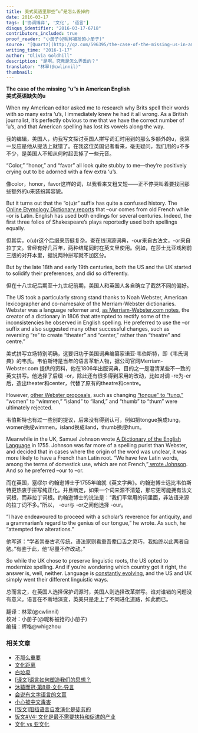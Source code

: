 ```yaml
---
title: 美式英语里那些”u”是怎么丢掉的
date: 2016-03-17
tags: ['协调博弈', '文化', '语言']
disqus_identifier: "2016-03-17-6718"
contributors_included: true
proof_reader: "小册子(@昵称被抢的小册子)"
source: "[Quartz](http://qz.com/596395/the-case-of-the-missing-us-in-american-english/)"
writing_time: "2016-1-17"
author: "Olivia Goldhill"
description: "是啊，究竟是怎么弄丢的？"
translator: "林翠(@cwlinnil)"
thumbnail:
---
```


**The case of the missing “u”s in American English**  
**美式英语缺失的u**

When my American editor asked me to research why Brits spell their words with so many extra ‘u’s, I immediately knew he had it all wrong. As a British journalist, it’s perfectly obvious to me that we have the correct number of ‘u’s, and that American spelling has lost its vowels along the way.

我的编辑，美国人，约我写文探讨英国人拼写词汇时用到的那么多额外的u，我第一反应是他从提法上就错了。在我这位英国记者看来，毫无疑问，我们用的u不多不少，是美国人不知从何时起丢掉了一些元音。

“Color,” “honor,” and “favor” all look quite stubby to me—they’re positively crying out to be adorned with a few extra ‘u’s.

像color，honor，favor这样的词，以我看来又粗又短——正不停哭叫着要找回那些额外的u来装扮其容貌。

But it turns out that the “o(u)r” suffix has quite a confused history. The [Online Etymology Dictionary reports](http://etymonline.com/index.php?term=-or&allowed_in_frame=0) that –our comes from old French while –or is Latin. English has used both endings for several centuries. Indeed, the first three folios of Shakespeare’s plays reportedly used both spellings equally.

但其实，o(u)r这个后缀来历挺复杂。查在线词源词典，-our来自古法文，-or来自拉丁文。曾经有好几百年，两种结尾同时在英文里使用。例如，在莎士比亚戏剧前三版的对开本里，据说两种拼写就不加区分。

But by the late 18th and early 19th centuries, both the US and the UK started to solidify their preferences, and did so differently.

但在十八世纪后期至十九世纪前期，美国人和英国人各自确立了截然不同的偏好。

The US took a particularly strong stand thanks to Noah Webster, American lexicographer and co-namesake of the Merriam-Webster dictionaries. Webster was a language reformer and, [as Merriam-Webster.com notes](http://www.merriam-webster.com/about-us/spelling-reform), the creator of a dictionary in 1806 that attempted to rectify some of the inconsistencies he observed in English spelling. He preferred to use the –or suffix and also suggested many other successful changes, such as reversing “re” to create “theater” and “center,” rather than “theatre” and centre.”

美式拼写立场特别明确，这要归功于美国词典编纂家诺亚·韦伯斯特，即《韦氏词典》的韦氏。韦伯斯特是当年的语言革新人物，据公司官网Merriam-Webster.com 提供的资料，他在1806年出版词典，目的之一是澄清某些不一致的英文拼写。他选择了后缀 -or，除此还有很多得到采用的改动，比如对调 -re为-er后，造出theater和center，代替了原有的theatre和centre。

However, [other Webster proposals](https://books.google.com/books?id=uIRCsrMwhroC&pg=PA295&lpg=PA295&dq=webster+thum&source=bl&ots=2B7uoRguh9&sig=CL1OxTSEwEJ0gwJbloxucBvb2xk&hl=en&sa=X&ved=0ahUKEwiKze2Tlq_KAhWGdj4KHd7qD10Q6AEIKzAC#v=onepage&q=webster%20thum&f=false), such as changing [“tongue” to “tung,”](http://www.merriam-webster.com/about-us/americas-first-dictionary) “women” to “wimmen,” “island” to “iland,” and “thumb” to “thum” were ultimately rejected.

韦伯斯特也有过一些别的提议，后来没有得到认可，例如把tongue换成tung，women换成wimmen，island换成iland，thumb换成thum。

Meanwhile in the UK, Samuel Johnson wrote [A Dictionary of the English Language](http://johnsonsdictionaryonline.com/?page_id=8) in 1755. Johnson was far more of a spelling purist than Webster, and decided that in cases where the origin of the word was unclear, it was more likely to have a French than Latin root. “We have few Latin words, among the terms of domestick use, which are not French,”[ wrote Johnson](https://books.google.com/books?id=fexQHMPxO84C&pg=PA36&lpg=PA36&dq=%E2%80%9CWe+have+few+Latin+words,+among+the+terms+of+domestick+use,+which+are+not+French,%22&source=bl&ots=FxzY-2ezVQ&sig=Hsp2jmOTeYRZMfftzBtNMR4epIQ&hl=en&sa=X&ved=0ahUKEwiqqYyXra_KAhUCaT4KHYysBywQ6AEIHzAA#v=onepage&q=%E2%80%9CWe%20have%20few%20Latin%20words%2C%20among%20the%20terms%20of%20domestick%20use%2C%20which%20are%20not%20French%2C%22&f=false). And so he preferred –our to –or.

而在英国，塞缪尔·约翰逊博士于1755年编就《英文字典》。约翰逊博士远比韦伯斯特更热衷于拼写纯正化。并且断定，如果一个词来源不清楚，那它更可能拥有法文词根，而非拉丁词根。约翰逊博士的说法是：“我们平常用的词里面，非法语来源的拉丁词不多。”所以， -our与 -or之间他选择 -our。

“I have endeavoured to proceed with a scholar’s reverence for antiquity, and a grammarian’s regard to the genius of our tongue,” he wrote. As such, he “attempted few alterations.”

他写道：“学者崇奉古老传统，语法家则看重吾辈口舌之灵巧，我始终以此两者自勉。”有鉴于此，他“尽量不作改动。”

So while the UK chose to preserve linguistic roots, the US opted to modernize spelling. And if you’re wondering which country got it right, the answer is, well, neither. Language is [constantly evolving](http://qz.com/578937/this-year-marks-a-new-language-shift-in-how-english-speakers-use-pronouns/), and the US and UK simply went their different linguistic ways.

总而言之，在英国人选择保护词源时，美国人则选择改革拼写。谁对谁错的问题没有意义。语言在不断地演变，英美只是走上了不同进化道路，如此而已。


翻译：林翠(@cwlinnil)  
校对：小册子(@昵称被抢的小册子)  
编辑：辉格@whigzhou


### 相关文章

* [不那么重要](https://headsalon.org/archives/7061.html "不那么重要")
* [文化距离](https://headsalon.org/archives/7635.html "文化距离")
* [白垃圾](https://headsalon.org/archives/7288.html "白垃圾")
* [[译文]语言如何塑造我们的思想？](https://headsalon.org/archives/6960.html "[译文]语言如何塑造我们的思想？")
* [沐猿而冠·第8章·文化·导言](https://headsalon.org/archives/6904.html "沐猿而冠·第8章·文化·导言")
* [会说有文字语言的文盲](https://headsalon.org/archives/7018.html "会说有文字语言的文盲")
* [小心被中文毒害](https://headsalon.org/archives/6935.html "小心被中文毒害")
* [[饭文]阻挡语言自发演化是徒劳的](https://headsalon.org/archives/3760.html "[饭文]阻挡语言自发演化是徒劳的")
* [饭文#V4: 文化是最不需要扶持和促进的产业](https://headsalon.org/archives/2089.html "饭文#V4: 文化是最不需要扶持和促进的产业")
* [文化 vs 亚文化](https://headsalon.org/archives/1379.html "文化 vs 亚文化")

